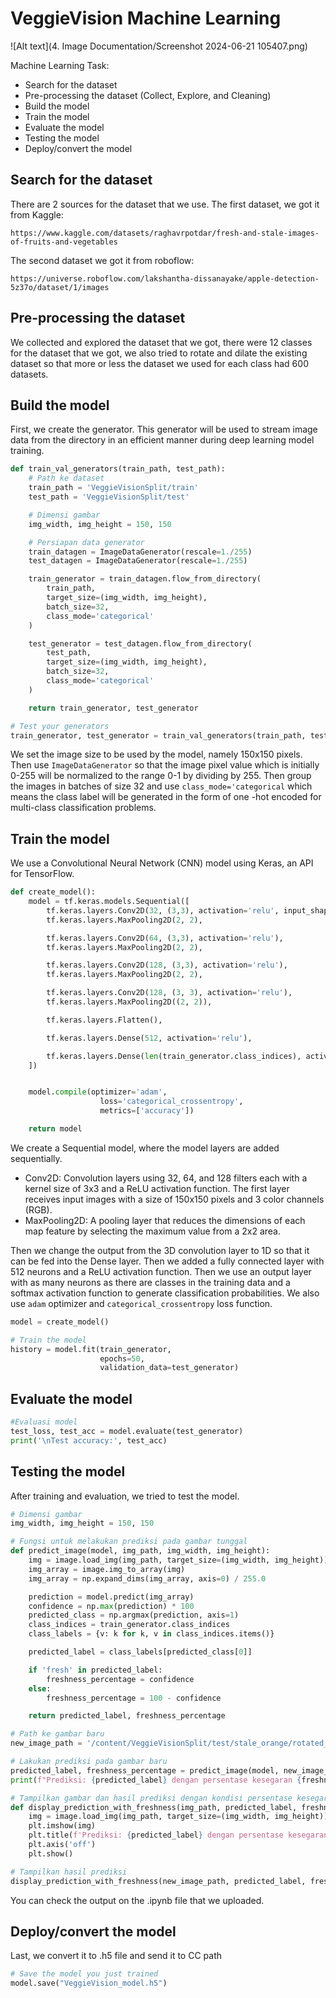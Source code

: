 # VeggieVision Machine Learning

![Alt text](4. Image Documentation/Screenshot 2024-06-21 105407.png)

Machine Learning Task:
- Search for the dataset
- Pre-processing the dataset (Collect, Explore,  and Cleaning)
- Build the model
- Train the model
- Evaluate the model
- Testing the model
- Deploy/convert the model

## Search for the dataset
There are 2 sources for the dataset that we use. The first dataset, we got it from Kaggle:
```
https://www.kaggle.com/datasets/raghavrpotdar/fresh-and-stale-images-of-fruits-and-vegetables
```
The second dataset we got it from roboflow:
```
https://universe.roboflow.com/lakshantha-dissanayake/apple-detection-5z37o/dataset/1/images
```

## Pre-processing the dataset
We collected and explored the dataset that we got, there were 12 classes for the dataset that we got, we also tried to rotate and dilate the existing dataset so that more or less the dataset we used for each class had 600 datasets.

## Build the model
First, we create the generator. This generator will be used to stream image data from the directory in an efficient manner during deep learning model training.
```py
def train_val_generators(train_path, test_path):
    # Path ke dataset
    train_path = 'VeggieVisionSplit/train'
    test_path = 'VeggieVisionSplit/test'

    # Dimensi gambar
    img_width, img_height = 150, 150

    # Persiapan data generator
    train_datagen = ImageDataGenerator(rescale=1./255)
    test_datagen = ImageDataGenerator(rescale=1./255)

    train_generator = train_datagen.flow_from_directory(
        train_path,
        target_size=(img_width, img_height),
        batch_size=32,
        class_mode='categorical'
    )

    test_generator = test_datagen.flow_from_directory(
        test_path,
        target_size=(img_width, img_height),
        batch_size=32,
        class_mode='categorical'
    )

    return train_generator, test_generator
```
```py
# Test your generators
train_generator, test_generator = train_val_generators(train_path, test_path)
```
We set the image size to be used by the model, namely 150x150 pixels. Then use `ImageDataGenerator` so that the image pixel value which is initially 0-255 will be normalized to the range 0-1 by dividing by 255. Then group the images in batches of size 32 and use `class_mode='categorical` which means the class label will be generated in the form of one -hot encoded for multi-class classification problems.

## Train the model
We use a Convolutional Neural Network (CNN) model using Keras, an API for TensorFlow.
```py
def create_model():
    model = tf.keras.models.Sequential([
        tf.keras.layers.Conv2D(32, (3,3), activation='relu', input_shape=(150, 150, 3)),
        tf.keras.layers.MaxPooling2D(2, 2),

        tf.keras.layers.Conv2D(64, (3,3), activation='relu'),
        tf.keras.layers.MaxPooling2D(2, 2),

        tf.keras.layers.Conv2D(128, (3,3), activation='relu'),
        tf.keras.layers.MaxPooling2D(2, 2),

        tf.keras.layers.Conv2D(128, (3, 3), activation='relu'),
        tf.keras.layers.MaxPooling2D((2, 2)),

        tf.keras.layers.Flatten(),

        tf.keras.layers.Dense(512, activation='relu'),

        tf.keras.layers.Dense(len(train_generator.class_indices), activation='softmax')
    ])


    model.compile(optimizer='adam',
                    loss='categorical_crossentropy',
                    metrics=['accuracy'])

    return model
```
We create a Sequential model, where the model layers are added sequentially.
- Conv2D: Convolution layers using 32, 64, and 128 filters each with a kernel size of 3x3 and a ReLU activation function. The first layer receives input images with a size of 150x150 pixels and 3 color channels (RGB).
- MaxPooling2D: A pooling layer that reduces the dimensions of each map feature by selecting the maximum value from a 2x2 area.

Then we change the output from the 3D convolution layer to 1D so that it can be fed into the Dense layer. Then we added a fully connected layer with 512 neurons and a ReLU activation function. Then we use an output layer with as many neurons as there are classes in the training data and a softmax activation function to generate classification probabilities. We also use `adam` optimizer and `categorical_crossentropy` loss function.
```py
model = create_model()

# Train the model
history = model.fit(train_generator,
                    epochs=50,
                    validation_data=test_generator)

```

## Evaluate the model
```py
#Evaluasi model
test_loss, test_acc = model.evaluate(test_generator)
print('\nTest accuracy:', test_acc)
```

## Testing the model
After training and evaluation, we tried to test the model.
```py
# Dimensi gambar
img_width, img_height = 150, 150

# Fungsi untuk melakukan prediksi pada gambar tunggal
def predict_image(model, img_path, img_width, img_height):
    img = image.load_img(img_path, target_size=(img_width, img_height))
    img_array = image.img_to_array(img)
    img_array = np.expand_dims(img_array, axis=0) / 255.0

    prediction = model.predict(img_array)
    confidence = np.max(prediction) * 100
    predicted_class = np.argmax(prediction, axis=1)
    class_indices = train_generator.class_indices
    class_labels = {v: k for k, v in class_indices.items()}

    predicted_label = class_labels[predicted_class[0]]

    if 'fresh' in predicted_label:
        freshness_percentage = confidence
    else:
        freshness_percentage = 100 - confidence

    return predicted_label, freshness_percentage

# Path ke gambar baru
new_image_path = '/content/VeggieVisionSplit/test/stale_orange/rotated_by_15_Screen Shot 2018-06-12 at 11.30.48 PM.png'

# Lakukan prediksi pada gambar baru
predicted_label, freshness_percentage = predict_image(model, new_image_path, img_width, img_height)
print(f"Prediksi: {predicted_label} dengan persentase kesegaran {freshness_percentage:.2f}%")
```
```py
# Tampilkan gambar dan hasil prediksi dengan kondisi persentase kesegaran
def display_prediction_with_freshness(img_path, predicted_label, freshness_percentage):
    img = image.load_img(img_path, target_size=(img_width, img_height))
    plt.imshow(img)
    plt.title(f'Prediksi: {predicted_label} dengan persentase kesegaran {freshness_percentage:.2f}%')
    plt.axis('off')
    plt.show()

# Tampilkan hasil prediksi
display_prediction_with_freshness(new_image_path, predicted_label, freshness_percentage)
```
You can check the output on the .ipynb file that we uploaded.

## Deploy/convert the model
Last, we convert it to .h5 file and send it to CC path
```py
# Save the model you just trained
model.save("VeggieVision_model.h5")
```